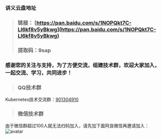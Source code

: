 ### 讲义云盘地址
>### 链接： [https://pan.baidu.com/s/1NOPQkt7C-Ll6kf8v5yBkwg](https://pan.baidu.com/s/1NOPQkt7C-Ll6kf8v5yBkwg)
>### 提取码：9sap 

### 感谢您的关注与支持，为了方便交流，组建技术群，欢迎大家加入，一起交流、学习，共同进步！
>### QQ技术群
Kubernetes技术交流群：[901304910](https://jq.qq.com/?_wv=1027&k=5Ql4EhY)
>### 微信技术群
由于微信群超过100人就无法扫码加入，请先加下面阿良微信再邀请加入：
![avatar](https://github.com/lizhenliang/Shell-Python-Document/blob/master/%E8%81%94%E7%B3%BB%E6%96%B9%E5%BC%8F.jpg)
